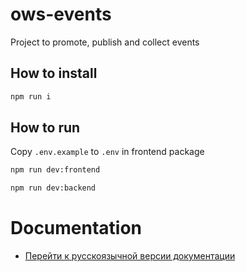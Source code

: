 # ows-events

Project to promote, publish and collect events

## How to install

```bash
npm run i
```

## How to run

Copy `.env.example` to `.env` in frontend package

```bash
npm run dev:frontend
```

```bash
npm run dev:backend
```

# Documentation
 - [Перейти к русскоязычной версии документации](documentation/ru-documentation.md)

